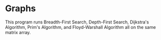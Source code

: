 Graphs
======

This program runs Breadth-First Search, Depth-First Search, Dijkstra's Algorithm, Prim's Algorithm, and Floyd-Warshall Algorithm all on the same matrix array.
